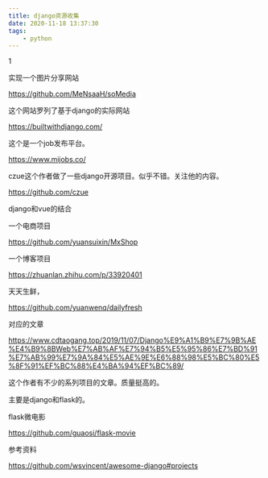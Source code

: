 ```yaml
---
title: django资源收集
date: 2020-11-18 13:37:30
tags:
	- python
---
```


1



实现一个图片分享网站

https://github.com/MeNsaaH/soMedia



这个网站罗列了基于django的实际网站

https://builtwithdjango.com/



这个是一个job发布平台。

https://www.mijobs.co/



czue这个作者做了一些django开源项目。似乎不错。关注他的内容。

https://github.com/czue



django和vue的结合

一个电商项目

https://github.com/yuansuixin/MxShop

一个博客项目

https://zhuanlan.zhihu.com/p/33920401

天天生鲜，

https://github.com/yuanwenq/dailyfresh

对应的文章

https://www.cdtaogang.top/2019/11/07/Django%E9%A1%B9%E7%9B%AE%E4%B9%8BWeb%E7%AB%AF%E7%94%B5%E5%95%86%E7%BD%91%E7%AB%99%E7%9A%84%E5%AE%9E%E6%88%98%E5%BC%80%E5%8F%91%EF%BC%88%E4%BA%94%EF%BC%89/

这个作者有不少的系列项目的文章。质量挺高的。

主要是django和flask的。



flask微电影

https://github.com/guaosi/flask-movie



参考资料

https://github.com/wsvincent/awesome-django#projects

